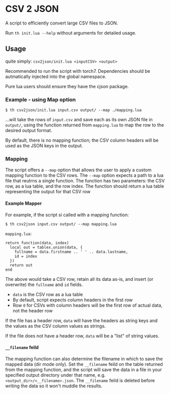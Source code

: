CSV 2 JSON
==========

A script to efficiently convert large CSV files to JSON.

Run `th init.lua --help` without arguments for detailed usage.

Usage
-----

quite simply: `csv2json/init.lua <inputCSV> <output>`

Recommended to run the script with torch7. Dependencies should be autmatically
injected into the global namespace.

Pure lua users should ensure they have the cjson package.

### Example - using Map option

    $ th csv2json/init.lua input.csv output/ --map ./mapping.lua

...will take the rows of `input.csv` and save each as its own JSON file in `output/`,
using the function returned from `mapping.lua` to map the row to the desired
output format.

By default, there is no mapping function; the CSV column headers will be used
as the JSON keys in the output.

### Mapping

The script offers a `--map` option that allows the user to apply a custom mapping
function to the CSV rows. The `--map` option expects a path to a lua file that reutrns
a single function. The function has two parameters: the CSV row, as a lua table, and
the row index. The function should return a lua table representing the output for
that CSV row

#### Example Mapper

For example, if the script si called with a mapping function:

    $ th csv2json input.csv output/ --map mapping.lua

`mapping.lua`:

    return function(data, index)
      local out = tablex.union(data, {
        fullname = data.firstname .. ' ' .. data.lastname,
        id = index
      })
      return out
    end

The above would take a CSV row, retain all its data as-is, and insert (or overwrite)
the `fullname` and `id` fields.

- `data` is the CSV row as a lua table
- By default, script expects column headers in the first row
- Row `0` for CSVs with column headers will be the first row of actual data, not the header row

If the file has a header row, `data` will have the headers as string keys and the
values as the CSV column values as strings.

If the file does not have a header row, `data` will be a "list" of string values.

#### `__filename` feild

The mapping function can also determine the filename in which  to save the mapped data
(dir mode only). Set the `__filename` feild on the table returned from the mapping
function, and the script will save the data in a file in your specified output directory
under that name, e.g. `<output_dir>/<__filename>.json`.
The `__filename` feild is deleted before writing the data so it won't muddle
the results.

